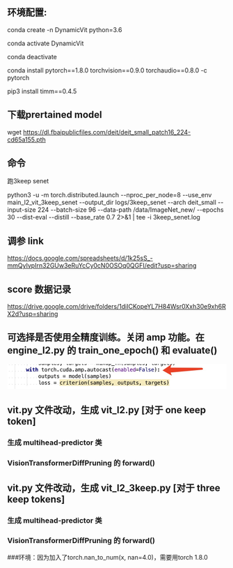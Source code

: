 ## 环境配置:

conda create -n DynamicVit python=3.6

conda activate DynamicVit

conda deactivate

conda install pytorch==1.8.0 torchvision==0.9.0 torchaudio==0.8.0 -c pytorch

pip3 install timm==0.4.5


## 下载prertained model

wget https://dl.fbaipublicfiles.com/deit/deit_small_patch16_224-cd65a155.pth



## 命令
跑3keep senet

python3 -u -m torch.distributed.launch --nproc_per_node=8 --use_env main_l2_vit_3keep_senet --output_dir logs/3keep_senet --arch deit_small --input-size 224 --batch-size 96 --data-path /data/ImageNet_new/ --epochs 30 --dist-eval --distill --base_rate 0.7 2>&1 | tee -i 3keep_senet.log


## 调参 link
https://docs.google.com/spreadsheets/d/1k25sS_-mmQyIvpIrn32GUw3eRuYcCy0cN0OSOq0QGFI/edit?usp=sharing

## score 数据记录
https://drive.google.com/drive/folders/1diICKopeYL7H84Wsr0Xxh30e9xh6RX2d?usp=sharing

## 可选择是否使用全精度训练。关闭 amp 功能。在 engine_l2.py 的 train_one_epoch() 和 evaluate()
![](fig/1.png)

## vit.py 文件改动，生成 vit_l2.py [对于 one keep token]

### 生成 multihead-predictor 类
### VisionTransformerDiffPruning 的 forward()

## vit.py 文件改动，生成 vit_l2_3keep.py [对于 three keep tokens]


### 生成 multihead-predictor 类
### VisionTransformerDiffPruning 的 forward()

###环境：因为加入了torch.nan_to_num(x, nan=4.0)，需要用torch 1.8.0
